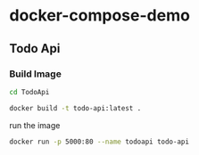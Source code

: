 # docker-compose-demo

## Todo Api

### Build Image

``` bash
cd TodoApi

docker build -t todo-api:latest .
```

run the image

```bash
docker run -p 5000:80 --name todoapi todo-api
```
